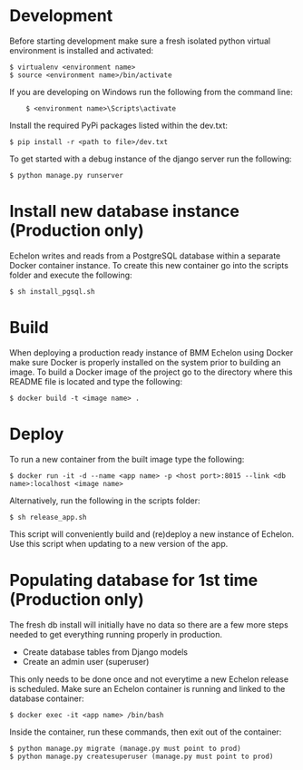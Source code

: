 Development
==================

Before starting development make sure a fresh isolated python virtual environment is installed and activated:

    $ virtualenv <environment name>
    $ source <environment name>/bin/activate

If you are developing on Windows run the following from the command line:

		$ <environment name>\Scripts\activate

Install the required PyPi packages listed within the dev.txt:

    $ pip install -r <path to file>/dev.txt

To get started with a debug instance of the django server run the following:

    $ python manage.py runserver

Install new database instance (Production only)
==================

Echelon writes and reads from a PostgreSQL database within a separate Docker container instance. To create this new container go into the scripts folder and execute the following:

    $ sh install_pgsql.sh

Build
==================

When deploying a production ready instance of BMM Echelon using Docker make sure Docker is properly installed on the system prior to building an image. To build a Docker image  of the project go to the directory where this README file is located and type the following:

    $ docker build -t <image name> .

Deploy
==================

To run a new container from the built image type the following:

    $ docker run -it -d --name <app name> -p <host port>:8015 --link <db name>:localhost <image name>

Alternatively, run the following in the scripts folder:

    $ sh release_app.sh

This script will conveniently build and (re)deploy a new instance of Echelon. Use this script when updating to a new version of the app.

Populating database for 1st time (Production only)
==================

The fresh db install will initially have no data so there are a few more steps needed to get everything running properly in production.

* Create database tables from Django models
* Create an admin user (superuser)

This only needs to be done once and not everytime a new Echelon release is scheduled. Make sure an Echelon container is running and linked to the database container:

    $ docker exec -it <app name> /bin/bash

Inside the container, run these commands, then exit out of the container:

    $ python manage.py migrate (manage.py must point to prod)
    $ python manage.py createsuperuser (manage.py must point to prod)

